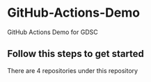 # GitHub-Actions-Demo
GitHub Actions Demo for GDSC 

## Follow this steps to get started
There are 4 repositories under this repository

